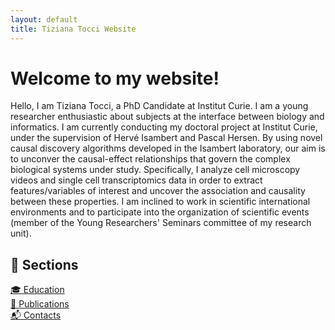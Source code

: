```yaml
---
layout: default
title: Tiziana Tocci Website
---
```


# Welcome to my website!

Hello, I am Tiziana Tocci, a PhD Candidate at Institut Curie.
I am a young researcher enthusiastic about subjects at the interface between biology and informatics.
I am currently conducting my doctoral project at Institut Curie, under the supervision of Hervé Isambert and Pascal Hersen.
By using novel causal discovery algorithms developed in the Isambert laboratory, our aim is to unconver the causal-effect relationships that govern the complex biological systems under study.
Specifically, I analyze cell microscopy videos and single cell transcriptomics data in order to extract features/variables of interest and uncover the association and causality between these properties.
I am inclined to work in scientific international environments and to participate into the organization of scientific events (member of the Young Researchers' Seminars committee of my research unit).

## 📂 Sections

[🎓 Education](education)  
[📝 Publications](publications)  
[📬 Contacts](contacts)
